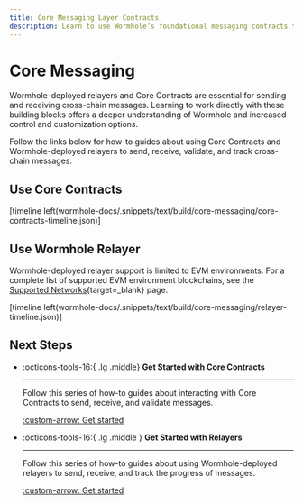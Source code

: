 ```yaml
---
title: Core Messaging Layer Contracts
description: Learn to use Wormhole’s foundational messaging contracts to build multichain apps with direct control over publishing, verifying, relaying, and more.
---
```


# Core Messaging

Wormhole-deployed relayers and Core Contracts are essential for sending and receiving cross-chain messages. Learning to work directly with these building blocks offers a deeper understanding of Wormhole and increased control and customization options. 

Follow the links below for how-to guides about using Core Contracts and Wormhole-deployed relayers to send, receive, validate, and track cross-chain messages. 

## Use Core Contracts

[timeline left(wormhole-docs/.snippets/text/build/core-messaging/core-contracts-timeline.json)]

## Use Wormhole Relayer

Wormhole-deployed relayer support is limited to EVM environments. For a complete list of supported EVM environment blockchains, see the [Supported Networks](/docs/build/start-building/supported-networks/){target=\_blank} page.

[timeline left(wormhole-docs/.snippets/text/build/core-messaging/relayer-timeline.json)]

## Next Steps

<div class="grid cards" markdown >

-   :octicons-tools-16:{ .lg .middle} **Get Started with Core Contracts**

    ---

    Follow this series of how-to guides about interacting with Core Contracts to send, receive, and validate messages.

    [:custom-arrow: Get started](/docs/build/core-messaging/core-contracts/#prerequisites)

-   :octicons-tools-16:{ .lg .middle } **Get Started with Relayers**

    ---

    Follow this series of how-to guides about using Wormhole-deployed relayers to send, receive, and track the progress of messages.

    [:custom-arrow: Get started](/docs/build/core-messaging/wormhole-relayers/#get-started-with-the-wormhole-relayer)

</div>
